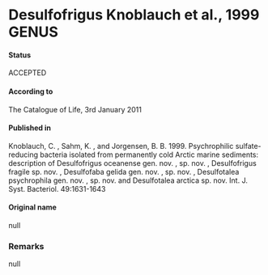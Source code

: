 Desulfofrigus Knoblauch et al., 1999 GENUS
=======

#### Status
ACCEPTED

#### According to
The Catalogue of Life, 3rd January 2011

#### Published in
Knoblauch, C. , Sahm, K. , and Jorgensen, B. B. 1999. Psychrophilic sulfate-reducing bacteria isolated from permanently cold Arctic marine sediments: description of Desulfofrigus oceanense gen. nov. , sp. nov. , Desulfofrigus fragile sp. nov. , Desulfofaba gelida gen. nov. , sp. nov. , Desulfotalea psychrophila gen. nov. , sp. nov. and Desulfotalea arctica sp. nov. Int. J. Syst. Bacteriol. 49:1631-1643

#### Original name
null

### Remarks
null